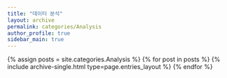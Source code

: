 ```yaml
---
title: "데이터 분석"
layout: archive
permalink: categories/Analysis
author_profile: true
sidebar_main: true
---
```


{% assign posts = site.categories.Analysis %}
{% for post in posts %} {% include archive-single.html type=page.entries_layout %} {% endfor %}